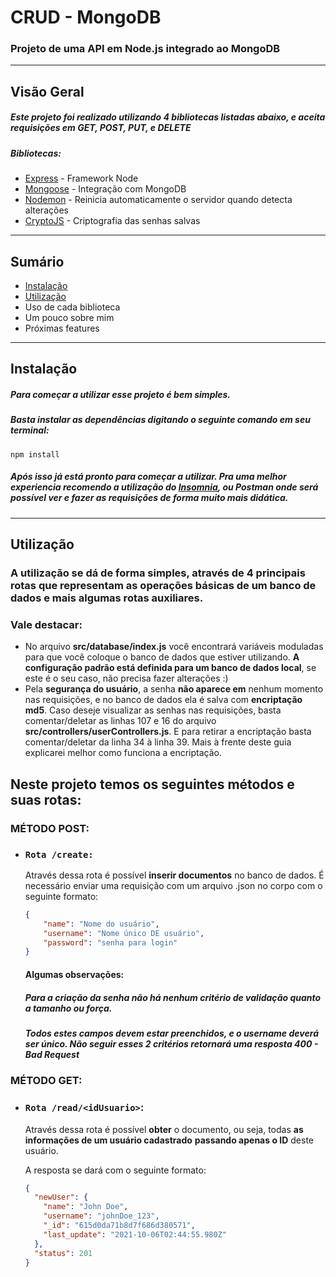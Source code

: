 # CRUD - MongoDB

### Projeto de uma API em Node.js integrado ao MongoDB

---

## Visão Geral

##### Este projeto foi realizado utilizando 4 bibliotecas listadas abaixo, e aceita requisições em **GET**, **POST**, **PUT**, e **DELETE**

##### Bibliotecas:

* [Express](https://expressjs.com/) - Framework Node
* [Mongoose](https://mongoosejs.com/) - Integração com MongoDB
* [Nodemon](https://www.npmjs.com/package/nodemon) - Reinicia automaticamente o servidor quando detecta alterações
* [CryptoJS](https://cryptojs.gitbook.io/docs/) - Criptografia das senhas salvas

---

## **Sumário**

- [Instalação](#instalação)
- [Utilização](#utilização)
- Uso de cada biblioteca
- Um pouco sobre mim
- Próximas features

---

## **Instalação**

##### Para começar a utilizar esse projeto é bem simples. 

##### Basta instalar as dependências digitando o seguinte comando em seu terminal:

`npm install`

##### Após isso já está pronto para começar a utilizar. Pra uma melhor experiencia recomendo a utilização do **[Insomnia](https://insomnia.rest/)**, ou Postman onde será possível ver e fazer as requisições de forma muito mais didática.

---

## **Utilização**

### A utilização se dá de forma simples, através de 4 principais rotas que representam as operações básicas de um banco de dados e mais algumas rotas auxiliares.

### Vale destacar: 

- No arquivo **src/database/index.js** você encontrará variáveis moduladas para que você coloque o banco de dados que estiver utilizando. **A configuração padrão está definida para um banco de dados local**, se este é o seu caso, não precisa fazer alterações :)
- Pela **segurança do usuário**, a senha **não aparece em** nenhum momento nas requisições, e no banco de dados ela é salva com **encriptação md5**. Caso deseje visualizar as senhas nas requisições, basta comentar/deletar as linhas 107 e 16 do arquivo **src/controllers/userControllers.js**. E para retirar a encriptação basta comentar/deletar da linha 34 à linha 39. Mais à frente deste guia explicarei melhor como funciona a encriptação.

## Neste projeto temos os seguintes métodos e suas rotas:

### MÉTODO POST:

- ### `Rota /create:`

  Através dessa rota é possível **inserir documentos** no banco de dados. É necessário enviar uma requisição com um arquivo .json no corpo com o seguinte formato:

  ```json
  {
      "name": "Nome do usuário",
      "username": "Nome único DE usuário",
      "password": "senha para login"
  }
  ```

  #### Algumas observações:

  ##### Para a criação da senha não há nenhum critério de validação quanto a tamanho ou força.

  ##### Todos estes campos devem estar preenchidos, e o **username** deverá ser único. Não seguir esses 2 critérios retornará uma resposta **400 - Bad Request**

### MÉTODO GET:

- ### `Rota /read/<idUsuario>`:

  Através dessa rota é possível **obter** o documento, ou seja, todas **as informações de um usuário cadastrado** **passando apenas o ID** deste usuário.

  A resposta se dará com o seguinte formato:

  ```json
  {
    "newUser": {
      "name": "John Doe",
      "username": "johnDoe_123",
      "_id": "615d0da71b8d7f686d380571",
      "last_update": "2021-10-06T02:44:55.980Z"
    },
    "status": 201
  }
  ```

